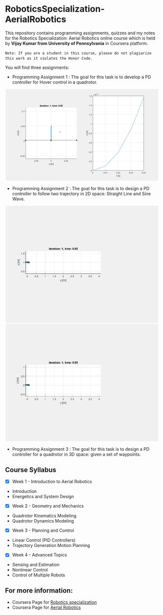 # RoboticsSpecialization-AerialRobotics

This repository contains programming assignments, quizzes and my notes for the Robotics Specialization: Aerial Robotics online course which is held by **Vijay Kumar from University of Pennsylvania** in Coursera platform. 

`Note: If you are a student in this course, please do not plagiarize this work as it violates the Honor Code.`

You will find three assignments:

 * Programming Assignment 1 : The goal for this task is to develop a PD controller for Hover control in a quadrotor.
 
 <p align="center">
 <img src="Hover_control.gif" alt="animated" width="500"/>
 </p>
  
 * Programming Assignment 2 : The goal for this task is to design a PD controller to follow two trajectory in 2D space: Straight Line and Sine Wave.
 
 <p align="center">
 <img src="line_control_2d.gif" alt="animated" width="500"/>
 <img src="Sine_control_2d.gif" alt="animated" width="500"/>
 </p>

 * Programming Assignment 3 : The goal for this task is to design a PD controller for a quadrotor in 3D space: given a set of waypoints.
 
 <p align="center">
 
 </p>
 
## Course Syllabus

- [x] Week 1 - Introduction to Aerial Robotics
* Introduction
* Energetics and System Design 

- [x] Week 2 - Geometry and Mechanics
* Quadrotor Kinematics Modeling
* Quadrotor Dynamics Modeling

- [x] Week 3 - Planning and Control
* Linear Control (PID Controllers)
* Trajectory Generation Motion Planning

- [x] Week 4 - Advanced Topics
* Sensing and Estimation
* Nonlinear Control
* Control of Multiple Robots


## For more information:

 * Coursera Page for [Robotics specialization](https://www.coursera.org/specializations/robotics) 
 * Coursera Page for [Aerial Robotics](https://www.coursera.org/learn/robotics-flight/) 
